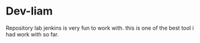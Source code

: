 # Dev-liam
Repository lab
jenkins is very fun to work with. this is one of the best tool i had work with so far.
